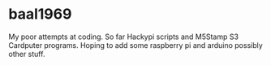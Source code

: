# baal1969
My poor attempts at coding.
So far Hackypi scripts and M5Stamp S3 Cardputer programs.  Hoping to add some raspberry pi and arduino possibly other stuff.
